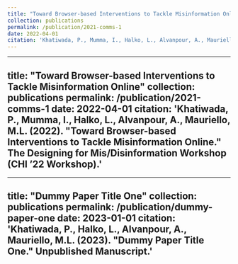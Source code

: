 ```yaml
---
title: "Toward Browser-based Interventions to Tackle Misinformation Online"
collection: publications
permalink: /publication/2021-comms-1
date: 2022-04-01
citation: 'Khatiwada, P., Mumma, I., Halko, L., Alvanpour, A., Mauriello, M.L. (2022). "Toward Browser-based Interventions to Tackle Misinformation Online." The Designing for Mis/Disinformation Workshop (CHI ’22 Workshop).'
---
```

---
title: "Toward Browser-based Interventions to Tackle Misinformation Online"
collection: publications
permalink: /publication/2021-comms-1
date: 2022-04-01
citation: 'Khatiwada, P., Mumma, I., Halko, L., Alvanpour, A., Mauriello, M.L. (2022). "Toward Browser-based Interventions to Tackle Misinformation Online." The Designing for Mis/Disinformation Workshop (CHI ’22 Workshop).'
---

---
title: "Dummy Paper Title One"
collection: publications
permalink: /publication/dummy-paper-one
date: 2023-01-01
citation: 'Khatiwada, P., Halko, L., Alvanpour, A., Mauriello, M.L. (2023). "Dummy Paper Title One." Unpublished Manuscript.'
---

<!-- 
**.bib:**

@article{khatiwada2022toward,
  title={Toward Browser-based Interventions to Tackle Misinformation Online},
  author={KHATIWADA, PRERANA and MUMMA, IAN and HALKO, LUKE and ALVANPOUR, ANESEH and MAURIELLO, MATTHEW LOUIS},
  year={2022}
} -->

